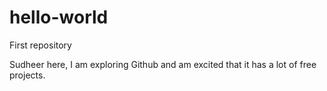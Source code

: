 # hello-world
First repository

Sudheer here, I am exploring Github and am excited that it has a lot of free projects.
